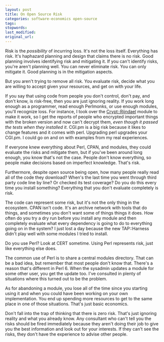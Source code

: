 ```yaml
---
layout: post
title: On Open Source Risk
categories: software-economics open-source
tags:
stopwords:
last_modified:
original_url:
---
```


Risk is the *possibility* of incurring loss. It's not the loss itself.
Everything has risk. It's haphazard planning and design that claims
there is no risk. Good planning involves identifying risk and
mitigating it. If you can't identify risks, you're aren't planning
well. You can never eliminate risk. You can only mitigate it. Good
planning is in the mitigation aspects.

But you aren't trying to remove all risk. You evaluate risk, decide
what you are willing to accept given your resources, and get on with
your life.

If you say that using code from people you don't control, don't pay,
and don't know, is risk-free, then you are just ignoring reality. If
you work long enough as a programmer, read enough Perlmonks, or use
enough modules, you'll recognize loss. For instance, I took over the
[Crypt::Rijndael](https://metacpan.org/pod/Crypt::Rijndael) module to
make it work, so I get the reports of people who encrypted important
things with the broken version and now can't decrypt them, *even
though it passed the tests when they installed it*.  CGI.pm is a big
risk because it likes to change features and it comes with perl.
Upgrading perl upgrades your CGI.pm. I could go on and on with
examples from my real experiences.

If everyone knew everything about Perl, CPAN, and modules, they could
evaluate the risks and mitigate them, but if you've been around
long enough, you know that's not the case. People don't know
everything, so people make decisions based on imperfect knowledge.
That's risk.

Furthermore, despite open source being open, how many people really
read all of the code they download? When's the last time you went
through third party code line by line? Or checked its test coverage?
Do you do this every time you install something? Everything that you
don't evaluate completely is risk.

The code can represent some risk, but it's not the only thing in the
ecosystem. CPAN isn't code. It's an archive network with tools that do
things, and sometimes you don't want some of things things it does.
How often do you try a dry run before you install any module and then
completely evaluate what every dependency is going to do to everything
going on in the system? I just lost a day because the new TAP::Harness
didn't play well with some modules I tried to install.

Do you use Perl? Look at CERT sometime. Using Perl represents risk,
just like everything else does.

The common use of Perl is to share a central modules directory. That
can be a bad idea, but remember that most people don't know that.
There's a reason that's different in Perl 6. When the sysadmin updates
a module for some other user, you get the update too. I've consulted
in plenty of situations where this turned out to be the problem.

As for abandoning a module, you lose all of the time since you
starting using it and when you could have been working on your own
implementation. You end up spending more resources to get to the same
place in one of those situations. That's just basic economics.

Don't fall into the trap of thinking that there is zero risk. That's
just ignoring reality and what you already know. Any consultant who
can't tell you the risks should be fired immediately because they
aren't doing their job to give you the best information and look out
for your interests. If they can't see the risks, they don't have the
experience to advise other people.
